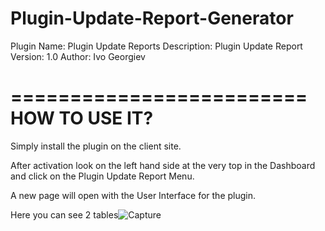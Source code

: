# Plugin-Update-Report-Generator

Plugin Name: Plugin Update Reports
Description: Plugin Update Report
Version: 1.0
Author: Ivo Georgiev

=========================
    HOW TO USE IT?
=========================

Simply install the plugin on the client site.

After activation look on the left hand side at the very top in the Dashboard and click on the Plugin Update Report Menu. 

A new page will open with the User Interface for the plugin.

Here you can see 2 tables![Capture](https://user-images.githubusercontent.com/82714445/200005615-3b212e6d-fbaa-40f1-9a1c-00e38bca39a3.JPG)
